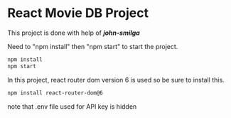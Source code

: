 # React Movie DB Project

This project is done with help of **_john-smilga_**

Need to "npm install" then "npm start" to start the project.
```sh
npm install
npm start
```

In this project, react router dom version 6 is used so be sure to install this.
```sh
npm install react-router-dom@6
```

note that .env file used for API key is hidden

